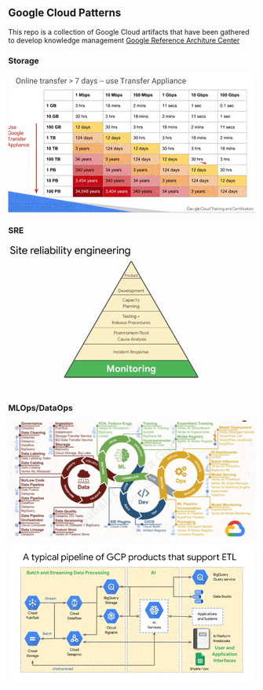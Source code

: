 <H2>Google Cloud Patterns</H2>  

This repo is a collection of Google Cloud artifacts that have been gathered to develop knowledge management
[Google Reference Architure Center](https://cloud.google.com/architecture)

<H3>Storage</H3>  

![Transfer Table](https://github.com/djs75/gcp_cloud/blob/main/images/GCP%20transfer%20table.GIF?raw=true)  

<h3>SRE</h3>  

![SRE pryamid](https://github.com/djs75/gcp_cloud/blob/main/images/GCP%20SRE%20monitoring.JPG?raw=true)  

<H3>MLOps/DataOps</H3>  

![MLOps](https://github.com/djs75/gcp_cloud/blob/main/images/gcp_mlops.png?raw=true)  

![Data pipeline](https://github.com/djs75/gcp_cloud/blob/main/images/GCP%20typical%20pipeline.GIF?raw=true)  


